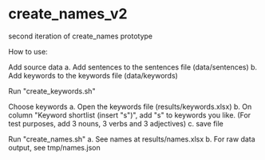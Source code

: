 # create_names_v2
second iteration of create_names prototype

How to use:

Add source data a. Add sentences to the sentences file (data/sentences) b. Add keywords to the keywords file (data/keywords)

Run "create_keywords.sh"

Choose keywords a. Open the keywords file (results/keywords.xlsx) b. On column "Keyword shortlist (insert "s")", add "s" to keywords you like. (For test purposes, add 3 nouns, 3 verbs and 3 adjectives) c. save file

Run "create_names.sh" a. See names at results/names.xlsx b. For raw data output, see tmp/names.json
